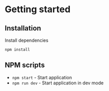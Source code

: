 # Getting started

## Installation
    
Install dependencies
    
    npm install

## NPM scripts

- `npm start` - Start application
- `npm run dev` - Start application in dev mode
